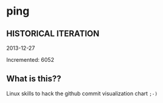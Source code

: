 # ping

## HISTORICAL ITERATION
2013-12-27

Incremented: 6052

## What is this?? 
Linux skills to hack the github commit visualization chart `;-)`

